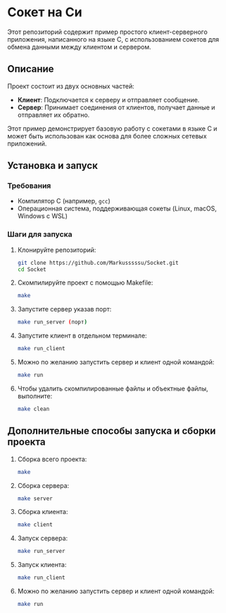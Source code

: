 # Сокет на Cи

Этот репозиторий содержит пример простого клиент-серверного приложения, написанного на языке C, с использованием сокетов для обмена данными между клиентом и сервером.

## Описание

Проект состоит из двух основных частей:

- **Клиент**: Подключается к серверу и отправляет сообщение.
- **Сервер**: Принимает соединения от клиентов, получает данные и отправляет их обратно.

Этот пример демонстрирует базовую работу с сокетами в языке C и может быть использован как основа для более сложных сетевых приложений.

## Установка и запуск

### Требования

- Компилятор C (например, `gcc`)
- Операционная система, поддерживающая сокеты (Linux, macOS, Windows с WSL)

### Шаги для запуска

1. Клонируйте репозиторий:

   ```bash
   git clone https://github.com/Markusssssu/Socket.git
   cd Socket

2. Скомпилируйте проект с помощью Makefile:
   ```bash
   make
3. Запустите сервер указав порт:
   ```bash
   make run_server (порт)
4. Запустите клиент в отдельном терминале:
   ```bash
   make run_client
5. Можно по желанию запустить сервер и клиент одной командой:
   ```bash
   make run
6. Чтобы удалить скомпилированные файлы и объектные файлы, выполните:
   ```bash
   make clean

## Дополнительные способы запуска и сборки проекта

1. Сборка всего проекта:
   ```bash
   make
2. Сборка сервера:
   ```bash
   make server
3. Сборка клиента:
   ```bash
   make client
4. Запуск сервера:
   ```bash
   make run_server
5. Запуск клиента:
   ```bash
   make run_client
6. Можно по желанию запустить сервер и клиент одной командой:
   ```bash
   make run

